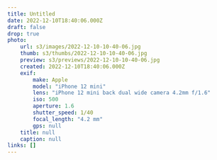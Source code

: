 ```yaml
---
title: Untitled
date: 2022-12-10T18:40:06.000Z
draft: false
drop: true
photo:
    url: s3/images/2022-12-10-10-40-06.jpg
    thumb: s3/thumbs/2022-12-10-10-40-06.jpg
    preview: s3/previews/2022-12-10-10-40-06.jpg
    created: 2022-12-10T18:40:06.000Z
    exif:
        make: Apple
        model: "iPhone 12 mini"
        lens: "iPhone 12 mini back dual wide camera 4.2mm f/1.6"
        iso: 500
        aperture: 1.6
        shutter_speed: 1/40
        focal_length: "4.2 mm"
        gps: null
    title: null
    caption: null
links: []
---
```


